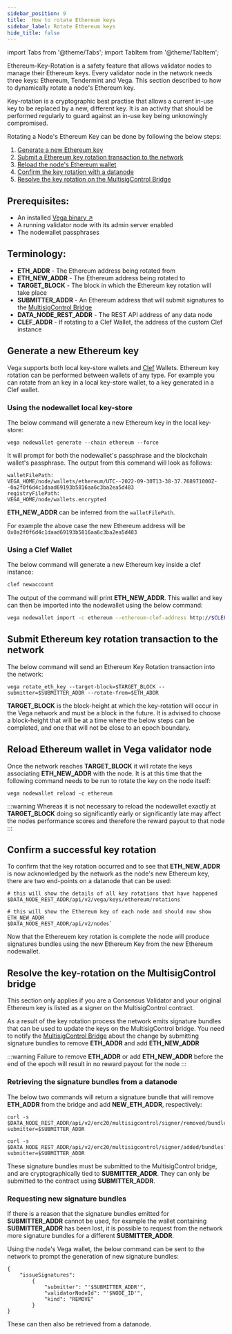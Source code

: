 ```yaml
---
sidebar_position: 9
title:  How to rotate Ethereum keys
sidebar_label: Rotate Ethereum keys
hide_title: false
---
```


import Tabs from '@theme/Tabs';
import TabItem from '@theme/TabItem';

Ethereum-Key-Rotation is a safety feature that allows validator nodes to manage their Ethereum keys. Every validator node in the network needs three keys: Ethereum, Tendermint and Vega. This section described to how to dynamically rotate a node's Ethereum key.

Key-rotation is a cryptographic best practise that allows a current in-use key to be replaced by a new, different key. It is an activity that should be performed regularly to guard against an in-use key being unknowingly compromised.

Rotating a Node's Ethereum Key can be done by following the below steps:
1. [Generate a new Ethereum key](#generate-a-new-ethereum-key)
2. [Submit a Ethereum key rotation transaction to the network](#submit-ethereum-key-rotation-transaction-to-the-network)
3. [Reload the node's Ethereum wallet](#reload-ethereum-wallet-in-vega-validator-node)
4. [Confirm the key rotation with a datanode](#confirm-a-successful-key-rotation)
5. [Resolve the key rotation on the MultisigControl Bridge](#resolve-the-key-rotation-on-the-multisig-control-bridge)

## Prerequisites:
* An installed [Vega binary ↗](https://github.com/vegaprotocol/vega)
* A running validator node with its admin server enabled
* The nodewallet passphrases

## Terminology:

* **ETH_ADDR** - The Ethereum address being rotated from
* **ETH_NEW_ADDR** - The Ethereum address being rotated to
* **TARGET_BLOCK** - The block in which the Ethereum key rotation will take place
* **SUBMITTER_ADDR** - An Ethereum address that will submit signatures to the [MultisigControl Bridge](./../../api/bridge/interfaces/IMultisigControl)
* **DATA_NODE_REST_ADDR** - The REST API address of any data node
* **CLEF_ADDR** - If rotating to a Clef Wallet, the address of the custom Clef instance

## Generate a new Ethereum key

Vega supports both local key-store wallets and [Clef](https://geth.ethereum.org/docs/clef/introduction) Wallets. Ethereum key rotation can be performed between wallets of any type. For example you can rotate from an key in a local key-store wallet, to a key generated in a Clef wallet.


### Using the nodewallet local key-store
The below command will generate a new Ethereum key in the local key-store:

```
vega nodewallet generate --chain ethereum --force
```

It will prompt for both the nodewallet's passphrase and the blockchain wallet's passphrase. The output from this command will look as follows:
```
walletFilePath:
VEGA_HOME/node/wallets/ethereum/UTC--2022-09-30T13-38-37.768971000Z--0a2f0f6d4c1daad69193b5816aa6c3ba2ea5d483
registryFilePath:
VEGA_HOME/node/wallets.encrypted
```

**ETH_NEW_ADDR** can be inferred from the `walletFilePath`. 

For example the above case the new Ethereum address will be `0x0a2f0f6d4c1daad69193b5816aa6c3ba2ea5d483`


### Using a Clef Wallet
The below command will generate a new Ethereum key inside a clef instance: 

 ```bash
 clef newaccount
 ```
The output of the command will print **ETH_NEW_ADDR**. This wallet and key can then be imported into the nodewallet using the below command:

 ```bash
 vega nodewallet import -c ethereum --ethereum-clef-address http://$CLEF_ADDR  --ethereum-clef-account $ETH_NEW_ADDR --force
 ```

## Submit Ethereum key rotation transaction to the network

The below command will send an Ethereum Key Rotation transaction into the network:

```
vega rotate_eth_key --target-block=$TARGET_BLOCK --submitter=$SUBMITTER_ADDR --rotate-from=$ETH_ADDR
```

**TARGET_BLOCK** is the block-height at which the key-rotation will occur in the Vega network and must be a block in the future. It is advised to choose a block-height that will be at a time where the below steps can be completed, and one that will not be close to an epoch boundary.
## Reload Ethereum wallet in Vega validator node
Once the network reaches **TARGET_BLOCK** it will rotate the keys associating **ETH_NEW_ADDR** with the node. It is at this time that the following command needs to be run to rotate the key on the node itself:
```
vega nodewallet reload -c ethereum
```

:::warning
Whereas it is not necessary to reload the nodewallet exactly at **TARGET_BLOCK** doing so significantly early or significantly late may affect the nodes performance scores and therefore the reward payout to that node
:::

## Confirm a successful key rotation

To confirm that the key rotation occurred and to see that **ETH_NEW_ADDR** is now acknowledged by the network as the node's new Ethereum key, there are two end-points on a datanode that can be used:

```
# this will show the details of all key rotations that have happened
$DATA_NODE_REST_ADDR/api/v2/vega/keys/ethereum/rotations`

# this will show the Ethereum key of each node and should now show ETH_NEW_ADDR
$DATA_NODE_REST_ADDR/api/v2/nodes`
```

Now that the Ethereuem key rotation is complete the node will produce signatures bundles using the new Ethereum Key from the new Ethereum nodewallet. 

## Resolve the key-rotation on the MultisigControl bridge

This section only applies if you are a Consensus Validator and your original Ethereum key is listed as a signer on the MultisigControl contract.

As a result of the key rotation process the network emits signature bundles that can be used to update the keys on the MultisigControl bridge. You need to notify the [MultisigControl Bridge](./../../api/bridge/interfaces/IMultisigControl) about the change by submitting signature bundles to remove **ETH_ADDR** and add **ETH_NEW_ADDR**

:::warning
Failure to remove **ETH_ADDR** or add **ETH_NEW_ADDR** before the end of the epoch will result in no reward payout for the node
:::

### Retrieving the signature bundles from a datanode

The below two commands will return a signature bundle that will remove **ETH_ADDR** from the bridge and add **NEW_ETH_ADDR**, respectively:
```
curl -s $DATA_NODE_REST_ADDR/api/v2/erc20/multisigcontrol/signer/removed/bundles?submitter=$SUBMITTER_ADDR

curl -s $DATA_NODE_REST_ADDR/api/v2/erc20/multisigcontrol/signer/added/bundles?submitter=$SUBMITTER_ADDR
```

These signature bundles must be submitted to the MultisigControl bridge, and are cryptographically tied to **SUBMITTER_ADDR**. They can only be submitted to the contract using **SUBMITTER_ADDR**.

### Requesting new signature bundles

If there is a reason that the signature bundles emitted for **SUBMITTER_ADDR** cannot be used, for example the wallet containing **SUBMITTER_ADDR** has been lost, it is possible to request from the network more signature bundles for a different **SUBMITTER_ADDR**.

Using the node's Vega wallet, the below command can be sent to the network to prompt the generation of new signature bundles: 
```
{
    "issueSignatures": 
        {
            "submitter": "'$SUBMITTER_ADDR'", 
            "validatorNodeId": "'$NODE_ID'", 
            "kind": "REMOVE"
        }
}
```

These can then also be retrieved from a datanode.